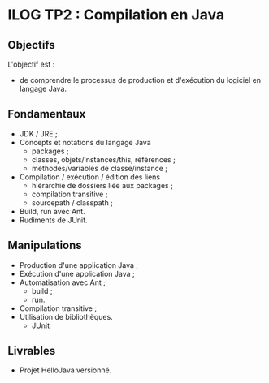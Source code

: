 # ILOG TP2 : Compilation en Java
## Objectifs
L'objectif est :
- de comprendre le processus de production et d'exécution du logiciel en langage Java.
## Fondamentaux
- JDK / JRE ;
- Concepts et notations du langage Java
    - packages ;
    - classes, objets/instances/this, références ;
    - méthodes/variables de classe/instance ;
- Compilation / exécution / édition des liens
    - hiérarchie de dossiers liée aux packages ;
    - compilation transitive ;
    - sourcepath / classpath ;
- Build, run avec Ant.
- Rudiments de JUnit.
## Manipulations
- Production d'une application Java ;
- Exécution d'une application Java ;
- Automatisation avec Ant ;
    - build ;
    - run.
- Compilation transitive ;
- Utilisation de bibliothèques.
    - JUnit
## Livrables
- Projet HelloJava versionné.